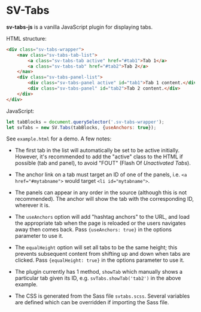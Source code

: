 
SV-Tabs
=================================================

**sv-tabs-js** is a vanilla JavaScript plugin for displaying tabs.

HTML structure:

```html
<div class="sv-tabs-wrapper">
	<nav class="sv-tabs-tab-list">
		<a class="sv-tabs-tab active" href="#tab1">Tab 1</a>
		<a class="sv-tabs-tab" href="#tab2">Tab 2</a>
	</nav>
	<div class="sv-tabs-panel-list">
		<div class="sv-tabs-panel active" id="tab1">Tab 1 content.</div>
		<div class="sv-tabs-panel" id="tab2">Tab 2 content.</div>
	</div>
</div>
```

JavaScript:

```js
let tabBlocks = document.querySelector('.sv-tabs-wrapper');
let svTabs = new SV.Tabs(tabBlocks, {useAnchors: true});
```

See `example.html` for a demo. A few notes:

- The first tab in the list will automatically be set to be active initially. However, it's recommended to add the "active" class to the HTML if possible (tab and panel), to avoid "FOUT" (Flash Of *Unactivated Tabs*).

- The anchor link on a tab must target an ID of one of the panels, i.e. `<a href="#mytabname">` would target `<li id="mytabname">`.

- The panels can appear in any order in the source (although this is not recommended). The anchor will show the tab with the corresponding ID, wherever it is.

- The `useAnchors` option will add "hashtag anchors" to the URL, and load the appropriate tab when the page is reloaded or the users navigates away then comes back. Pass `{useAnchors: true}` in the options parameter to use it.

- The `equalHeight` option will set all tabs to be the same height; this prevents subsequent content from shifting up and down when tabs are clicked. Pass `{equalHeight: true}` in the options parameter to use it.

- The plugin currently has 1 method, `showTab` which manually shows a particular tab given its ID, e.g. `svTabs.showTab('tab2')` in the above example.

- The CSS is generated from the Sass file `svtabs.scss`. Several variables are defined which can be overridden if importing the Sass file.
